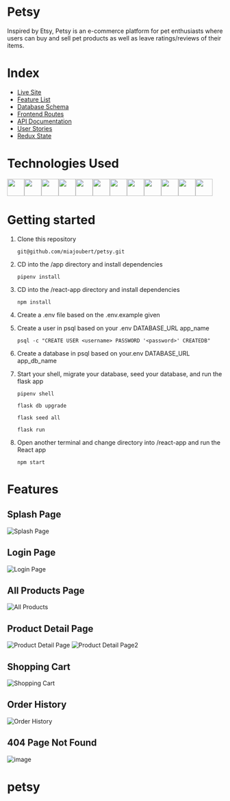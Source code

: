 # Petsy

Inspired by Etsy, Petsy is an e-commerce platform for pet enthusiasts where users can buy and sell pet products as well as leave ratings/reviews of their items.

# Index

- [Live Site](https://petsy-store.herokuapp.com/)
- [Feature List](https://github.com/miajoubert/petsy/wiki/Feature-List)
- [Database Schema](https://github.com/miajoubert/petsy/wiki/Database-Schema)
- [Frontend Routes](https://github.com/miajoubert/petsy/wiki/Frontend-Routes)
- [API Documentation](https://github.com/miajoubert/petsy/wiki/API-Routes)
- [User Stories](https://github.com/miajoubert/petsy/wiki/User-Stories)
- [Redux State](https://github.com/miajoubert/petsy/wiki/Redux-State)

# Technologies Used

<img src="https://cdn.jsdelivr.net/gh/devicons/devicon/icons/python/python-original.svg" height=40/><img src="https://cdn.jsdelivr.net/gh/devicons/devicon/icons/flask/flask-original.svg" height=40/><img src="https://cdn.jsdelivr.net/gh/devicons/devicon/icons/sqlalchemy/sqlalchemy-original.svg" height=40/><img  src="https://cdn.jsdelivr.net/gh/devicons/devicon/icons/javascript/javascript-original.svg"  height=40/><img src="https://cdn.jsdelivr.net/gh/devicons/devicon/icons/react/react-original.svg" height=40/><img src="https://cdn.jsdelivr.net/gh/devicons/devicon/icons/redux/redux-original.svg" height=40/><img src="https://cdn.jsdelivr.net/gh/devicons/devicon/icons/nodejs/nodejs-plain-wordmark.svg" height=40/><img  src="https://cdn.jsdelivr.net/gh/devicons/devicon/icons/css3/css3-original.svg"  height=40/><img  src="https://cdn.jsdelivr.net/gh/devicons/devicon/icons/html5/html5-original.svg"  height=40/><img  src="https://cdn.jsdelivr.net/gh/devicons/devicon/icons/git/git-original.svg"  height=40/><img src="https://cdn.jsdelivr.net/gh/devicons/devicon/icons/docker/docker-original.svg" height=40/><img  src="https://cdn.jsdelivr.net/gh/devicons/devicon/icons/vscode/vscode-original.svg"  height=40/>

# Getting started

1. Clone this repository

   ```git@github.com/miajoubert/petsy.git```

2. CD into the /app directory and install dependencies

    ```pipenv install```

3. CD into the /react-app directory and install dependencies

    ```npm install```

4.  Create a .env file based on the .env.example given

5.  Create a user in psql based on your .env DATABASE_URL app_name

    ```psql -c "CREATE USER <username> PASSWORD '<password>' CREATEDB"```

6.  Create a database in psql based on your.env DATABASE_URL app_db_name

7. Start your shell, migrate your database, seed your database, and run the flask app

   ```pipenv shell```

   ```flask db upgrade```

    ```flask seed all```

    ```flask run```

8. Open another terminal and change directory into /react-app and run the React app

	```npm start```


# Features

## Splash Page 
![Splash Page](https://user-images.githubusercontent.com/92398763/158102304-8f352a22-ad0c-439c-adb9-76e5443c0bc1.png)


## Login Page
![Login Page](https://user-images.githubusercontent.com/92398763/158102327-367a82cc-3970-4b1d-9a95-72e5861d6534.png)


## All Products Page
![All Products](https://user-images.githubusercontent.com/92398763/158102344-6089a025-b8af-485d-a335-5d18d43efcfe.png)


## Product Detail Page
![Product Detail Page](https://user-images.githubusercontent.com/92398763/158102357-e3531954-058f-4b94-b98a-d28d37d8b659.png)
![Product Detail Page2](https://user-images.githubusercontent.com/92398763/158102611-e5468205-6834-44b9-bfeb-69813fbc3f9a.png)


## Shopping Cart
![Shopping Cart](https://user-images.githubusercontent.com/92398763/158102398-57e590a3-dac1-4fd8-a7a3-f6efe05e6243.png)


## Order History
![Order History](https://user-images.githubusercontent.com/92398763/158102410-bbbff3f9-5a3f-47f9-8951-043dea0b9ac7.png)


## 404 Page Not Found 
![image](https://user-images.githubusercontent.com/87781597/158023261-a9b58781-45b6-47eb-a058-73bd005135f7.png)
# petsy
